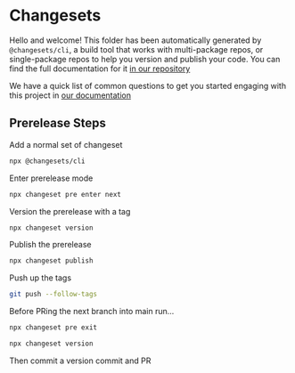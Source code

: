 # Changesets

Hello and welcome! This folder has been automatically generated by `@changesets/cli`, a build tool that works
with multi-package repos, or single-package repos to help you version and publish your code. You can
find the full documentation for it [in our repository](https://github.com/changesets/changesets)

We have a quick list of common questions to get you started engaging with this project in
[our documentation](https://github.com/changesets/changesets/blob/main/docs/common-questions.md)

## Prerelease Steps

Add a normal set of changeset
```sh
npx @changesets/cli
```

Enter prerelease mode
```sh
npx changeset pre enter next
```

Version the prerelease with a tag
```sh
npx changeset version 
```

Publish the prerelease
```sh
npx changeset publish
```

Push up the tags
```sh
git push --follow-tags
```

Before PRing the next branch into main run...
```sh
npx changeset pre exit
```

```sh
npx changeset version
```

Then commit a version commit and PR